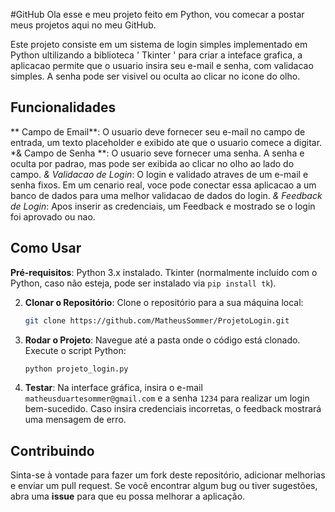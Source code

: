 #GitHub
Ola esse e meu projeto feito em Python, vou comecar a postar meus projetos aqui no meu GitHub.

Este projeto consiste em um sistema de login simples implementado em Python ultilizando a biblioteca ' Tkinter ' para criar a inteface grafica, a aplicacao permite que o usuario 
insira seu e-mail e senha, com validacao simples. A senha pode ser visivel ou oculta ao clicar no icone do olho.

## Funcionalidades 

** Campo de Email**: O usuario deve fornecer seu e-mail no campo de entrada, um texto placeholder e exibido ate que o usuario comece a digitar.
*& Campo de Senha **: O usuario seve fornecer uma senha. A senha e oculta por padrao, mas pode ser exibida ao clicar no olho ao lado do campo.
*& Validacao de Login*: O login e validado atraves de um e-mail e senha fixos. Em um cenario real, voce pode conectar essa aplicacao a um banco de dados para uma melhor validacao de dados do login.
*& Feedback de Login*: Apos inserir as credenciais, um Feedback e mostrado se o login foi aprovado ou nao.

## Como Usar 
**Pré-requisitos**:
    Python 3.x instalado.
    Tkinter (normalmente incluído com o Python, caso não esteja, pode ser instalado via `pip install tk`).

2. **Clonar o Repositório**:
    Clone o repositório para a sua máquina local:
     ```bash
     git clone https://github.com/MatheusSommer/ProjetoLogin.git
     ```

3. **Rodar o Projeto**:
    Navegue até a pasta onde o código está clonado.
    Execute o script Python:
     ```bash
     python projeto_login.py
     ```

4. **Testar**:
    Na interface gráfica, insira o e-mail `matheusduartesommer@gmail.com` e a senha `1234` para realizar um login bem-sucedido.
    Caso insira credenciais incorretas, o feedback mostrará uma mensagem de erro.


## Contribuindo

Sinta-se à vontade para fazer um fork deste repositório, adicionar melhorias e enviar um pull request. Se você encontrar algum bug ou tiver sugestões, abra uma **issue** para que eu possa melhorar a aplicação.
